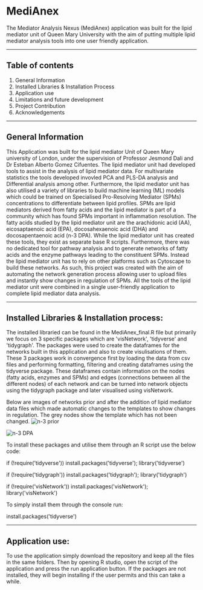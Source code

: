 # MediAnex
The Mediator Analysis Nexus (MediAnex) application was built for the lipid mediator unit of Queen Mary University with the aim of putting multiple lipid mediator analysis tools into one user friendly application.
***
## **Table of contents**
1. General Information
2. Installed Libraries & Installation Process
3. Application use
4. Limitations and future development
5. Project Contribution
6. Acknowledgements
***
## General Information
This Application was built for the lipid mediator Unit of Queen Mary university of London, under the supervision of Professor Jesmond Dali and Dr Esteban Alberto Gomez Cifuentes. The lipid mediator unit had developed tools to assist in the analysis of lipid mediator data. For multivariate statistics the tools developed invovled PCA and PLS-DA analysis and Differential analysis among other. Furthermore, the lipid mediator unit has also utilised a variety of libraries to build machine learning (ML) models which could be trained on Specialised Pro-Resolving Mediator (SPMs) concentrations to differentiate between lipid profiles. SPMs are lipid mediators derived from fatty acids and the lipid mediator is part of a community which has found SPMs important in inflammation resolution. The fatty acids studied by the lipid mediator unit are the arachidonic acid (AA), eicosaptaenoic acid (EPA), docosahexaenoic acid (DHA) and docosapentaenoic acid (n-3 DPA). While the lipid mediator unit has created these tools, they exist as separate base R scripts. Furthermore, there was no dedicated tool for pathway analysis and to generate networks of fatty acids and the enzyme pathways leading to the constituent SPMs. Instead the lipid mediator unit has to rely on other platforms such as Cytoscape to build these networks. As such, this project was created with the aim of automating the network generation process allowing user to upload files and instantly show changes in regulation of SPMs. All the tools of the lipid mediator unit were combined in a single user-friendly application to complete lipid mediator data analysis.
***
## Installed Libraries & Installation process:
The installed libraried can be found in the MediAnex_final.R file but primarily we focus on 3 specific packages which are 'visNetwork', 'tidyverse' and 'tidygraph'. The packages were used to create the dataframes for the networks built in this application and also to create visulisations of them. These 3 packages work in convergence first by loading the data from csv files and performing formatting, filtering and creating dataframes using the tidyverse package. These dataframes contain information on the nodes (fatty acids, enzymes and SPMs) and edges (connections between all the different nodes) of each network and can be turned into network objects using the tidygraph package and later visualised using visNetwork. 

Below are images of networks prior and after the addition of lipid mediator data files which made automatic changes to the templates to show changes in regulation. The grey nodes show the template which has not been changed.
![n-3 prior](https://github.com/user-attachments/assets/554b3ffe-a08f-4839-b134-53cbca8c0a8f)

![n-3 DPA](https://github.com/user-attachments/assets/5199424d-f721-4749-b344-e2b9093aa110)

To install these packages and utilise them through an R script use the below code:

  if (!require('tidyverse')) install.packages('tidyverse'); library('tidyverse')
  
  if (!require('tidygraph')) install.packages('tidygraph'); library('tidygraph')
  
  if (!require('visNetwork')) install.packages('visNetwork'); library('visNetwork')

To simply install them through the console run:

  install.packages('tidyverse')
***
## Application use:
To use the application simply download the repository and keep all the files in the same folders. Then by opening R studio, open the script of the application and press the run application button. If the packages are not installed, they will begin installing if the user permits and this can take a while. 
